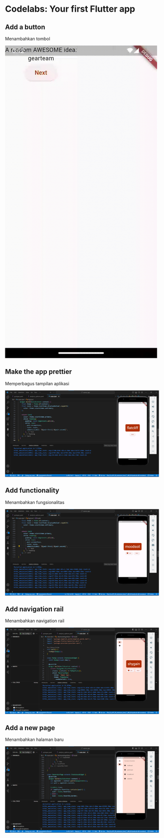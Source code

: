 # Codelabs: Your first Flutter app

## Add a button

Menambahkan tombol

![](ss/addButton.gif)

## Make the app prettier

Memperbagus tampilan aplikasi

![](ss/prettier.png)

## Add functionality

Menambahkan fungsionalitas

![](ss/function.png)

## Add navigation rail

Menambahkan navigation rail

![](ss/nav.png)

## Add a new page

Menambahkan halaman baru

![](ss/page.png)